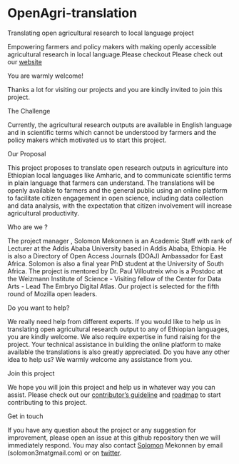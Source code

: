# OpenAgri-translation
Translating open agricultural research to local language project

Empowering farmers and policy makers with making openly accessible agricultural research in local language.Please checkout Please check out our <a href="https://agritrans.github.io">website</a>

You are warmly welcome!

Thanks a lot for visiting our projects and you are kindly invited to join this project.

The Challenge

Currently, the agricultural research outputs are available in English language and in scientific terms which cannot be understood by farmers and the policy makers which motivated us to start this project.

Our Proposal

This project proposes to translate open research outputs in agriculture into Ethiopian local languages like Amharic, and to communicate scientific terms in plain language that farmers can understand. The translations will be openly available to farmers and the general public using an online platform to facilitate citizen engagement in open science, including data collection and data analysis, with the expectation that citizen involvement will increase agricultural productivity.

Who are we ?

The project manager , Solomon Mekonnen is an Academic Staff with rank of Lecturer at the Addis Ababa University based in Addis Ababa, Ethiopia. He is also a Directory of Open Access Journals (DOAJ) Ambassador for East Africa. Solomon is also a final year PhD student at the University of South Africa. The project is mentored by Dr. Paul Villoutreix   who is a Postdoc at the Weizmann Institute of Science - Visiting fellow of the Center for Data Arts - Lead The Embryo Digital Atlas. Our project is selected for the fifth round of Mozilla open leaders.
 
Do you want to help?

We really need help from different experts. If you would like to help us in translating open agricultural research output to any of Ethiopian languages, you are kindly welcome. We also require expertise in fund raising for the project. Your technical assistance in building the online platform to make available the translations is also greatly appreciated. Do you have any other idea to help us? We warmly welcome any assistance from you.  

Join this project

We hope you will join this project and help us in whatever way you can assist. Please check out our <a href="https://github.com/agritrans/agritrans.github.io/blob/master/Contributing">contributor’s guideline</a> and <a href="https://github.com/solomon3m/OpenAgri-translation/blob/master/ROADMAP.md">roadmap</a> to start contributing to this project. 

Get in touch

If you have any question about the project or any suggestion for improvement, please open an issue at this github repository then we will immediately respond. You may also contact <a href= https://github.com/solomon3m>Solomon</a> Mekonnen  by email (solomon3matgmail.com) or on <a href= https://twitter.com/SolomonMekonne8>twitter</a>.
